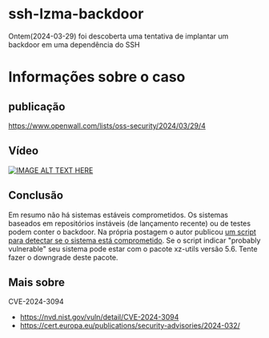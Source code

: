 
# ssh-lzma-backdoor

  

Ontem(2024-03-29) foi descoberta uma tentativa de implantar um backdoor em uma dependência do SSH

  

# Informações sobre o caso

  

## publicação

https://www.openwall.com/lists/oss-security/2024/03/29/4

  

## Vídeo

[![IMAGE ALT TEXT HERE](https://img.youtube.com/vi/jqjtNDtbDNI/0.jpg)](https://www.youtube.com/watch?v=jqjtNDtbDNI)

  

## Conclusão

  

Em resumo não há sistemas estáveis comprometidos. Os sistemas baseados em repositórios instáveis (de lançamento recente) ou de testes podem conter o backdoor. Na própria postagem o autor publicou [um script para detectar se o sistema está comprometido](detect.sh). Se o script indicar "probably vulnerable" seu sistema pode estar com o pacote xz-utils versão 5.6. Tente fazer o downgrade deste pacote.


## Mais sobre

CVE-2024-3094

* https://nvd.nist.gov/vuln/detail/CVE-2024-3094
* https://cert.europa.eu/publications/security-advisories/2024-032/



